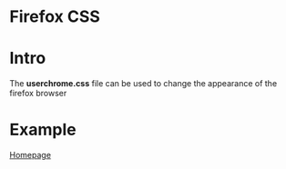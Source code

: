 # Firefox CSS

# Intro
The **userchrome.css** file can be used to change the appearance of the firefox browser

# Example
[Homepage](https://imgur.com/8ihvjJo)
